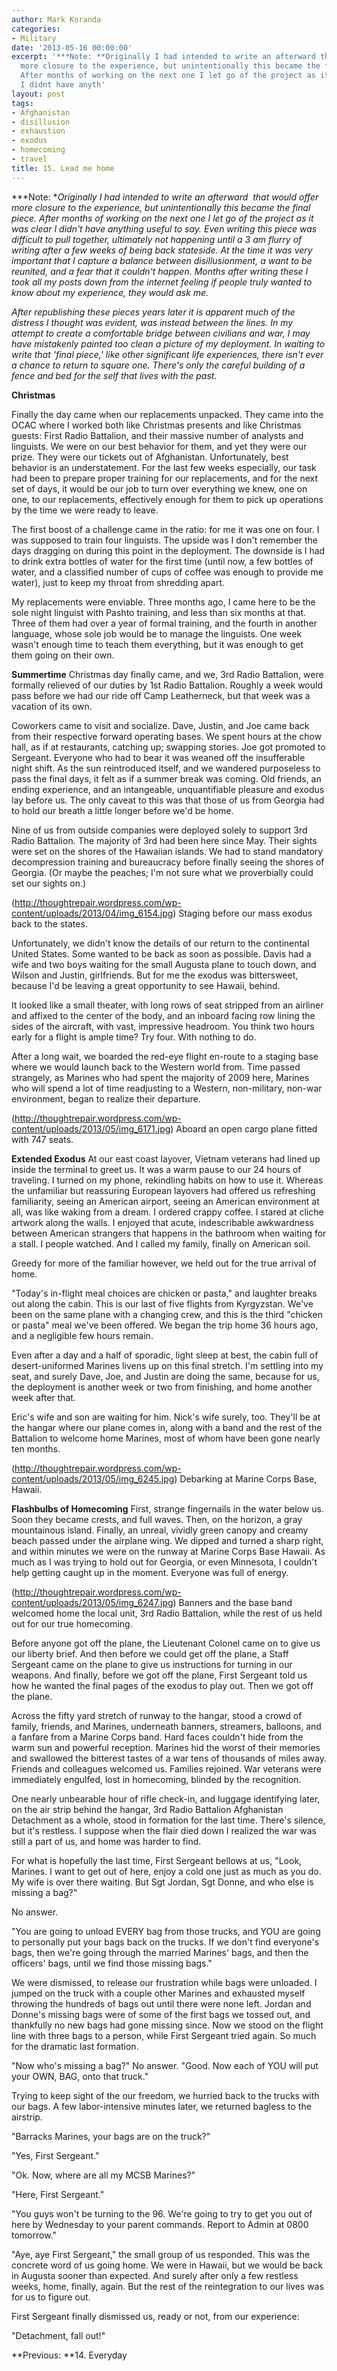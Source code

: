 ```yaml
---
author: Mark Koranda
categories:
- Military
date: '2013-05-16 00:00:00'
excerpt: '***Note: **Originally I had intended to write an afterward that would offer
  more closure to the experience, but unintentionally this became the final piece.
  After months of working on the next one I let go of the project as it was clear
  I didnt have anyth'
layout: post
tags:
- Afghanistan
- disillusion
- exhaustion
- exodus
- homecoming
- travel
title: 15. Lead me home
---
```





***Note: **Originally I had intended to write an afterward  that would offer more closure to the experience, but unintentionally this became the final piece. After months of working on the next one I let go of the project as it was clear I didn't have anything useful to say. Even writing this piece was difficult to pull together, ultimately not happening until a 3 am flurry of writing after a few weeks of being back stateside. At the time it was very important that I capture a balance between disillusionment, a want to be reunited, and a fear that it couldn't happen. Months after writing these I took all my posts down from the internet feeling if people truly wanted to know about my experience, they would ask me.*

*After republishing these pieces years later it is apparent much of the distress I thought was evident, was instead between the lines. In my attempt to create a comfortable bridge between civilians and war, I may have mistakenly painted too clean a picture of my deployment. In waiting to write that 'final piece,' like other significant life experiences, there isn't *ever* a chance to return to square one. There's only the careful building of a fence and bed for the self that lives with the past.*

**Christmas**

Finally the day came when our replacements unpacked. They came into the OCAC where I worked both like Christmas presents and like Christmas guests: First Radio Battalion, and their massive number of analysts and linguists. We were on our best behavior for them, and yet they were our prize. They were our tickets out of Afghanistan. Unfortunately, best behavior is an understatement. For the last few weeks especially, our task had been to prepare proper training for our replacements, and for the next set of days, it would be our job to turn over everything we knew, one on one, to our replacements, effectively enough for them to pick up operations by the time we were ready to leave.

The first boost of a challenge came in the ratio: for me it was one on four. I was supposed to train four linguists. The upside was I don't remember the days dragging on during this point in the deployment. The downside is I had to drink extra bottles of water for the first time (until now, a few bottles of water, and a classified number of cups of coffee was enough to provide me water), just to keep my throat from shredding apart.

My replacements were enviable. Three months ago, I came here to be the sole night linguist with Pashto training, and less than six months at that. Three of them had over a year of formal training, and the fourth in another language, whose sole job would be to manage the linguists. One week wasn't enough time to teach them everything, but it was enough to get them going on their own.

**Summertime**
Christmas day finally came, and we, 3rd Radio Battalion, were formally relieved of our duties by 1st Radio Battalion. Roughly a week would pass before we had our ride off Camp Leatherneck, but that week was a vacation of its own.

Coworkers came to visit and socialize. Dave, Justin, and Joe came back from their respective forward operating bases. We spent hours at the chow hall, as if at restaurants, catching up; swapping stories. Joe got promoted to Sergeant. Everyone who had to bear it was weaned off the insufferable night shift. As the sun reintroduced itself, and we wandered purposeless to pass the final days, it felt as if a summer break was coming. Old friends, an ending experience, and an intangeable, unquantifiable pleasure and exodus lay before us. The only caveat to this was that those of us from Georgia had to hold our breath a little longer before we'd be home.

Nine of us from outside companies were deployed solely to support 3rd Radio Battalion. The majority of 3rd had been here since May. Their sights were set on the shores of the Hawaiian islands. We had to stand mandatory decompression training and bureaucracy before finally seeing the shores of Georgia. (Or maybe the peaches; I'm not sure what we proverbially could set our sights on.)

(http://thoughtrepair.wordpress.com/wp-content/uploads/2013/04/img_6154.jpg) Staging before our mass exodus back to the states.

Unfortunately, we didn't know the details of our return to the continental United States. Some wanted to be back as soon as possible. Davis had a wife and two boys waiting for the small Augusta plane to touch down, and Wilson and Justin, girlfriends. But for me the exodus was bittersweet, because I'd be leaving a great opportunity to see Hawaii, behind.

It looked like a small theater, with long rows of seat stripped from an airliner and affixed to the center of the body, and an inboard facing row lining the sides of the aircraft, with vast, impressive headroom. You think two hours early for a flight is ample time? Try four. With nothing to do.

After a long wait, we boarded the red-eye flight en-route to a staging base where we would launch back to the Western world from. Time passed strangely, as Marines who had spent the majority of 2009 here, Marines who will spend a lot of time readjusting to a Western, non-military, non-war environment, began to realize their departure.

(http://thoughtrepair.wordpress.com/wp-content/uploads/2013/05/img_6171.jpg) Aboard an open cargo plane fitted with 747 seats.

**Extended Exodus**
At our east coast layover, Vietnam veterans had lined up inside the terminal to greet us. It was a warm pause to our 24 hours of traveling. I turned on my phone, rekindling habits on how to use it. Whereas the unfamiliar but reassuring European layovers had offered us refreshing familiarity, seeing an American airport, seeing an American environment at all, was like waking from a dream. I ordered crappy coffee. I stared at cliche artwork along the walls. I enjoyed that acute, indescribable awkwardness between American strangers that happens in the bathroom when waiting for a stall. I people watched. And I called my family, finally on American soil.

Greedy for more of the familiar however, we held out for the true arrival of home.

"Today's in-flight meal choices are chicken or pasta," and laughter breaks out along the cabin. This is our last of five flights from Kyrgyzstan. We've been on the same plane with a changing crew, and this is the third "chicken or pasta" meal we've been offered. We began the trip home 36 hours ago, and a negligible few hours remain.

Even after a day and a half of sporadic, light sleep at best, the cabin full of desert-uniformed Marines livens up on this final stretch. I'm settling into my seat, and surely Dave, Joe, and Justin are doing the same, because for us, the deployment is another week or two from finishing, and home another week after that.

Eric's wife and son are waiting for him. Nick's wife surely, too. They'll be at the hangar where our plane comes in, along with a band and the rest of the Battalion to welcome home Marines, most of whom have been gone nearly ten months.

(http://thoughtrepair.wordpress.com/wp-content/uploads/2013/05/img_6245.jpg) Debarking at Marine Corps Base, Hawaii.

**Flashbulbs of Homecoming**
First, strange fingernails in the water below us. Soon they became crests, and full waves. Then, on the horizon, a gray mountainous island. Finally, an unreal, vividly green canopy and creamy beach passed under the airplane wing. We dipped and turned a sharp right, and within minutes we were on the runway at Marine Corps Base Hawaii. As much as I was trying to hold out for Georgia, or even Minnesota, I couldn't help getting caught up in the moment. Everyone was full of energy.

(http://thoughtrepair.wordpress.com/wp-content/uploads/2013/05/img_6247.jpg) Banners and the base band welcomed home the local unit, 3rd Radio Battalion, while the rest of us held out for our true homecoming.

Before anyone got off the plane, the Lieutenant Colonel came on to give us our liberty brief. And then before we could get off the plane, a Staff Sergeant came on the plane to give us instructions for turning in our weapons. And finally, before we got off the plane, First Sergeant told us how he wanted the final pages of the exodus to play out. Then we got off the plane.

Across the fifty yard stretch of runway to the hangar, stood a crowd of family, friends, and Marines, underneath banners, streamers, balloons, and a fanfare from a Marine Corps band. Hard faces couldn't hide from the warm sun and powerful reception. Marines hid the worst of their memories and swallowed the bitterest tastes of a war tens of thousands of miles away. Friends and colleagues welcomed us. Families rejoined. War veterans were immediately engulfed, lost in homecoming, blinded by the recognition.

One nearly unbearable hour of rifle check-in, and luggage identifying later, on the air strip behind the hangar, 3rd Radio Battalion Afghanistan Detachment as a whole, stood in formation for the last time. There's silence, but it's restless. I suppose when the flair died down I realized the war was still a part of us, and home was harder to find.

For what is hopefully the last time, First Sergeant bellows at us, "Look, Marines. I want to get out of here, enjoy a cold one just as much as you do. My wife is over there waiting. But Sgt Jordan, Sgt Donne, and who else is missing a bag?"

No answer.

"You are going to unload EVERY bag from those trucks, and YOU are going to personally put your bags back on the trucks. If we don't find everyone's bags, then we're going through the married Marines' bags, and then the officers' bags, until we find those missing bags."

We were dismissed, to release our frustration while bags were unloaded. I jumped on the truck with a couple other Marines and exhausted myself throwing the hundreds of bags out until there were none left. Jordan and Donne's missing bags were of some of the first bags we tossed out, and thankfully no new bags had gone missing since. Now we stood on the flight line with three bags to a person, while First Sergeant tried again. So much for the dramatic last formation.

"Now who's missing a bag?" No answer. "Good. Now each of YOU will put your OWN, BAG, onto that truck."

Trying to keep sight of the our freedom, we hurried back to the trucks with our bags. A few labor-intensive minutes later, we returned bagless to the airstrip.

"Barracks Marines, your bags are on the truck?"

"Yes, First Sergeant."

"Ok. Now, where are all my MCSB Marines?"

"Here, First Sergeant."

"You guys won't be turning to the 96. We're going to try to get you out of here by Wednesday to your parent commands. Report to Admin at 0800 tomorrow."

"Aye, aye First Sergeant," the small group of us responded. This was the concrete word of us going home. We were in Hawaii, but we would be back in Augusta sooner than expected. And surely after only a few restless weeks, home, finally, again. But the rest of the reintegration to our lives was for us to figure out.

First Sergeant finally dismissed us, ready or not, from our experience:

"Detachment, fall out!"

**Previous: **14. Everyday